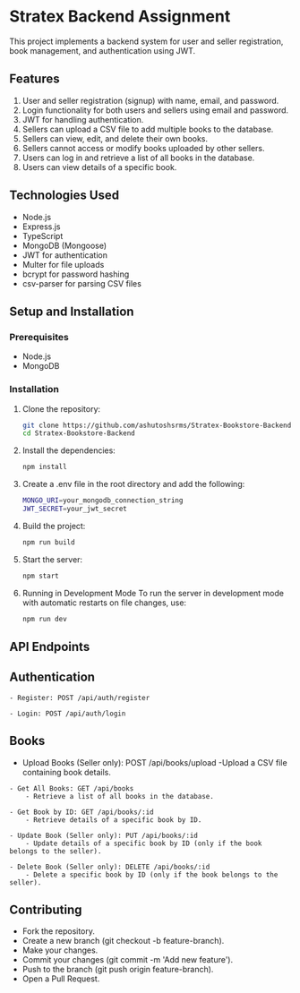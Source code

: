 # Stratex Backend Assignment

This project implements a backend system for user and seller registration, book management, and authentication using JWT.

## Features

1. User and seller registration (signup) with name, email, and password.
2. Login functionality for both users and sellers using email and password.
3. JWT for handling authentication.
4. Sellers can upload a CSV file to add multiple books to the database.
5. Sellers can view, edit, and delete their own books.
6. Sellers cannot access or modify books uploaded by other sellers.
7. Users can log in and retrieve a list of all books in the database.
8. Users can view details of a specific book.

## Technologies Used

- Node.js
- Express.js
- TypeScript
- MongoDB (Mongoose)
- JWT for authentication
- Multer for file uploads
- bcrypt for password hashing
- csv-parser for parsing CSV files

## Setup and Installation

### Prerequisites

- Node.js
- MongoDB

### Installation

1. Clone the repository:
   ```sh
   git clone https://github.com/ashutoshsrms/Stratex-Bookstore-Backend
   cd Stratex-Bookstore-Backend

2. Install the dependencies:
     ```sh
    npm install

3. Create a .env file in the root directory and add the following:
     ```sh
    MONGO_URI=your_mongodb_connection_string
    JWT_SECRET=your_jwt_secret

4. Build the project:
    ```sh 
    npm run build

5. Start the server:
    ```sh
    npm start

6. Running in Development Mode
    To run the server in development mode with automatic restarts on file changes, use:
    ```sh
    npm run dev

## API Endpoints

## Authentication
    - Register: POST /api/auth/register

    - Login: POST /api/auth/login

## Books

   - Upload Books (Seller only): POST /api/books/upload
        -Upload a CSV file containing book details.
    
    - Get All Books: GET /api/books
        - Retrieve a list of all books in the database.
    
    - Get Book by ID: GET /api/books/:id
        - Retrieve details of a specific book by ID.
    
    - Update Book (Seller only): PUT /api/books/:id
        - Update details of a specific book by ID (only if the book belongs to the seller).

    - Delete Book (Seller only): DELETE /api/books/:id
        - Delete a specific book by ID (only if the book belongs to the seller).



## Contributing
- Fork the repository.
- Create a new branch (git checkout -b feature-branch).
- Make your changes.
- Commit your changes (git commit -m 'Add new feature').
- Push to the branch (git push origin feature-branch).
- Open a Pull Request.
